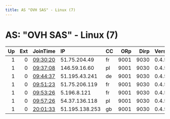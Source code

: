```yaml
---
title: AS "OVH SAS" - Linux (7)
---
```


# AS: "OVH SAS" - Linux (7)

|   Up |   Ext | JoinTime                                                                                              | IP             | CC   |   ORp |   Dirp | Version   | Contact                | Nickname   |   eFamMembers |
|-----:|------:|:------------------------------------------------------------------------------------------------------|:---------------|:-----|------:|-------:|:----------|:-----------------------|:-----------|--------------:|
|    1 |     0 | [09:30:20](https://nusenu.github.io/OrNetStats/w/relay/DABABD47B564EA6CB4607CBC21DF03C183465D3B.html) | 51.75.204.49   | fr   |  9001 |   9030 | 0.4.5.10  | None                   | Unnamed    |             1 |
|    1 |     0 | [09:37:08](https://nusenu.github.io/OrNetStats/w/relay/CB7ABA0D3BC8DAE8F7BFFAFBCFA20BED5E6338A8.html) | 146.59.16.60   | pl   |  9001 |   9030 | 0.4.5.10  | None                   | Unnamed    |             1 |
|    1 |     0 | [09:44:37](https://nusenu.github.io/OrNetStats/w/relay/242880088EE1E2FA4C26CFBF5BDC3BC7F1615243.html) | 51.195.43.241  | de   |  9001 |   9030 | 0.4.5.10  | thibaultberard3@gmx.fr | Unnamed    |             1 |
|    1 |     0 | [09:51:23](https://nusenu.github.io/OrNetStats/w/relay/E1A62386D20152F3C4CCF044B0DEBB60FA7325A1.html) | 51.75.206.119  | fr   |  9001 |   9030 | 0.4.5.10  | None                   | Unnamed    |             1 |
|    1 |     0 | [09:53:26](https://nusenu.github.io/OrNetStats/w/relay/C6EB9D72B5B98527979C8FBE13F10826CC034243.html) | 5.196.8.121    | fr   |  9001 |   9030 | 0.4.5.10  | None                   | Unnamed    |             1 |
|    1 |     0 | [09:57:26](https://nusenu.github.io/OrNetStats/w/relay/3345CB151B197394189146167E7C2D1229F23268.html) | 54.37.136.118  | pl   |  9001 |   9030 | 0.4.5.10  | None                   | Unnamed    |             1 |
|    1 |     0 | [20:01:33](https://nusenu.github.io/OrNetStats/w/relay/6F7CA4BA7289A0244DF4AEE364F7036180B0F043.html) | 51.195.138.253 | gb   |  9001 |   9030 | 0.4.5.10  | None                   | Unnamed    |             1 |
